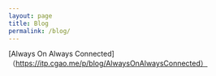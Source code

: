```yaml
---
layout: page
title: Blog
permalink: /blog/
---
```


[Always On Always Connected]（https://itp.cgao.me/p/blog/AlwaysOnAlwaysConnected）
